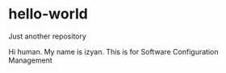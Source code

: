 # hello-world
Just another repository

Hi human.
My name is izyan. This is for Software Configuration Management
